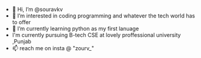 - 👋 Hi, I’m @souravkv
- 👀 I’m interested in coding programming and whatever the tech world has to offer
- 🌱 I’m currently learning python as my first lanuage
-    I'm currently pursuing B-tech CSE at lovely proffessional university ,Punjab
- 📫 reach me on insta @ "zourv_"

<!---
souravkv/souravkv is a ✨ special ✨ repository because its `README.md` (this file) appears on your GitHub profile.
You can click the Preview link to take a look at your changes.
--->
